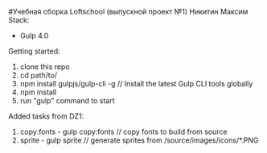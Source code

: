 #Учебная сборка Loftschool (выпускной проект №1) 
Никитин Максим
Stack:
 - Gulp 4.0
 
Getting started:

1. clone this repo
2. cd path/to/
3. npm install gulpjs/gulp-cli -g  // Install the latest Gulp CLI tools globally
4. npm install
6. run "gulp" command to start

Added tasks from DZ1:
1. copy:fonts - gulp copy:fonts // copy fonts to build from source
2. sprite - gulp sprite // generate sprites from /source/images/icons/*.PNG